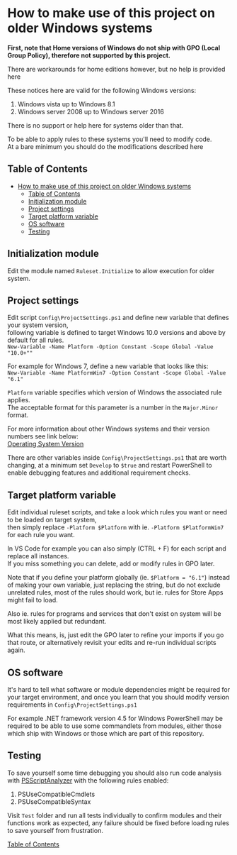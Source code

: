 
# How to make use of this project on older Windows systems

**First, note that Home versions of Windows do not ship with GPO (Local Group Policy),
therefore not supported by this project.**

There are workarounds for home editions however, but no help is provided here

These notices here are valid for the following Windows versions:

1. Windows vista up to Windows 8.1
2. Windows server 2008 up to Windows server 2016

There is no support or help here for systems older than that.

To be able to apply rules to these systems you'll need to modify code.\
At a bare minimum you should do the modifications described here

## Table of Contents

- [How to make use of this project on older Windows systems](#how-to-make-use-of-this-project-on-older-windows-systems)
  - [Table of Contents](#table-of-contents)
  - [Initialization module](#initialization-module)
  - [Project settings](#project-settings)
  - [Target platform variable](#target-platform-variable)
  - [OS software](#os-software)
  - [Testing](#testing)

## Initialization module

Edit the module named `Ruleset.Initialize` to allow execution for older system.

## Project settings

Edit script `Config\ProjectSettings.ps1` and define new variable that defines your system version,\
following variable is defined to target Windows 10.0 versions and above by default for all rules.\
```New-Variable -Name Platform -Option Constant -Scope Global -Value "10.0+""```

For example for Windows 7, define a new variable that looks like this:\
```New-Variable -Name PlatformWin7 -Option Constant -Scope Global -Value "6.1"```

`Platform` variable specifies which version of Windows the associated rule applies.\
The acceptable format for this parameter is a number in the `Major.Minor` format.

For more information about other Windows systems and their version numbers see link below:\
[Operating System Version][os version]

There are other variables inside `Config\ProjectSettings.ps1` that are worth changing, at a minimum
set `Develop` to `$true` and restart PowerShell to enable debugging features and
additional requirement checks.

## Target platform variable

Edit individual ruleset scripts, and take a look which rules you want or need to be loaded on
target system,\
then simply replace ```-Platform $Platform``` with ie. ```-Platform $PlatformWin7```
for each rule you want.

In VS Code for example you can also simply (CTRL + F) for each script and replace all instances.\
If you miss something you can delete, add or modify rules in GPO later.

Note that if you define your platform globally (ie. ```$Platform = "6.1"```) instead of making your
own variable, just replacing the string, but do not exclude unrelated rules,
most of the rules should work, but ie. rules for Store Apps might fail to load.

Also ie. rules for programs and services that don't exist on system will be most likely applied
but redundant.

What this means, is, just edit the GPO later to refine your imports if you go that route,
or alternatively revisit your edits and re-run individual scripts again.

## OS software

It's hard to tell what software or module dependencies might be required for your target environment,
and once you learn that you should modify version requirements in `Config\ProjectSettings.ps1`

For example .NET framework version 4.5 for Windows PowerShell may be required to be able to use some
commandlets from modules, either those which ship with Windows or those which are part of this repository.

## Testing

To save yourself some time debugging you should also run code analysis with
[PSScriptAnalyzer][module psscriptanalyzer] with the following rules enabled:

1. PSUseCompatibleCmdlets
2. PSUseCompatibleSyntax

Visit `Test` folder and run all tests individually to confirm modules and their functions work as
expected, any failure should be fixed before loading rules to save yourself from frustration.

[Table of Contents](#table-of-contents)

[os version]: https://docs.microsoft.com/en-us/windows/win32/sysinfo/operating-system-version "Visit Microsoft docs"
[module psscriptanalyzer]: https://github.com/PowerShell/PSScriptAnalyzer "Visit PSScriptAnalyzer repository"
